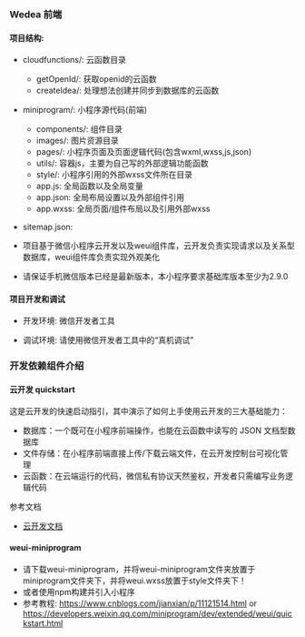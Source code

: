 ### Wedea 前端

#### 项目结构:

- cloudfunctions/: 云函数目录
  - getOpenId/: 获取openid的云函数
  - createIdea/: 处理想法创建并同步到数据库的云函数
- miniprogram/: 小程序源代码(前端)
  - components/: 组件目录
  - images/: 图片资源目录
  - pages/: 小程序页面及页面逻辑代码(包含wxml,wxss,js,json)
  - utils/: 容器js，主要为自己写的外部逻辑功能函数
  - style/: 小程序引用的外部wxss文件所在目录
  - app.js: 全局函数以及全局变量
  - app.json: 全局布局设置以及外部组件引用
  - app.wxss: 全局页面/组件布局以及引用外部wxss
- sitemap.json: 
  
- 项目基于微信小程序云开发以及weui组件库，云开发负责实现请求以及关系型数据库，weui组件库负责实现外观美化

- 请保证手机微信版本已经是最新版本，本小程序要求基础库版本至少为2.9.0

#### 项目开发和调试

- 开发环境: 微信开发者工具

- 调试环境: 请使用微信开发者工具中的“真机调试”

### 开发依赖组件介绍

#### 云开发 quickstart

这是云开发的快速启动指引，其中演示了如何上手使用云开发的三大基础能力：

- 数据库：一个既可在小程序前端操作，也能在云函数中读写的 JSON 文档型数据库
- 文件存储：在小程序前端直接上传/下载云端文件，在云开发控制台可视化管理
- 云函数：在云端运行的代码，微信私有协议天然鉴权，开发者只需编写业务逻辑代码

参考文档

- [云开发文档](https://developers.weixin.qq.com/miniprogram/dev/wxcloud/basis/getting-started.html)

#### weui-miniprogram
- 请下载weui-miniprogram，并将weui-miniprogram文件夹放置于miniprogram文件夹下，并将weui.wxss放置于style文件夹下！
- 或者使用npm构建并引入小程序
- 参考教程: https://www.cnblogs.com/jianxian/p/11121514.html or https://developers.weixin.qq.com/miniprogram/dev/extended/weui/quickstart.html

